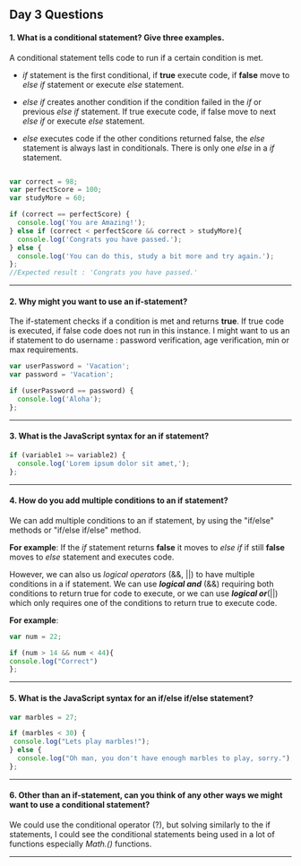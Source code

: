 ## Day 3 Questions

#### 1. What is a conditional statement? Give three examples.

A conditional statement tells code to run if a certain condition is met.

 - _if_ statement is the first conditional, if __true__ execute code, if __false__ move to _else if_ statement or execute _else_ statement.

- _else if_ creates another condition if the condition failed in the _if_ or previous _else if_ statement. If true execute code, if false move to next _else if_ or execute _else_ statement.

- _else_ executes code if the other conditions returned false, the _else_ statement is always last in conditionals. There is only one _else_ in a _if_ statement.

```javascript

var correct = 98;
var perfectScore = 100;
var studyMore = 60;

if (correct == perfectScore) {
  console.log('You are Amazing!');
} else if (correct < perfectScore && correct > studyMore){
  console.log('Congrats you have passed.');
} else {
  console.log('You can do this, study a bit more and try again.');
};
//Expected result : 'Congrats you have passed.'
```
---

#### 2. Why might you want to use an if-statement?

The if-statement checks if a condition is met and returns __true__. If true code is executed, if false code does not run in this instance. I might want to us an if statement to do username : password verification, age verification, min or max requirements.

```javascript
var userPassword = 'Vacation';
var password = 'Vacation';

if (userPassword == password) {
  console.log('Aloha');
};
```

---

#### 3. What is the JavaScript syntax for an if statement?

```javascript
if (variable1 >= variable2) {
  console.log('Lorem ipsum dolor sit amet,');
};
```
---

#### 4. How do you add multiple conditions to an if statement?

We can add multiple conditions to an if statement, by using the "if/else" methods or "if/else if/else" method.

__For example__:  If the _if_ statement returns __false__ it moves to _else if_ if still __false__ moves to _else_ statement and executes code.

However, we can also us _logical operators_ (&&, ||) to have multiple conditions in a if statement. We can use __*logical and*__ (&&) requiring both conditions to return true for code to execute, or we can use __*logical or*__(||) which only requires one of the conditions to return true to execute code.

__For example__:

```javascript
var num = 22;

if (num > 14 && num < 44){
console.log("Correct")
};
```
---

#### 5. What is the JavaScript syntax for an if/else if/else statement?

```javascript
var marbles = 27;

if (marbles < 30) {
 console.log("Lets play marbles!");
} else {
  console.log("Oh man, you don't have enough marbles to play, sorry.");
};
```
---

#### 6. Other than an if-statement, can you think of any other ways we might want to use a conditional statement?

We could use the conditional operator (?), but solving similarly to the if statements, I could see the conditional statements being used in  a lot of functions especially _Math.()_ functions.




---
